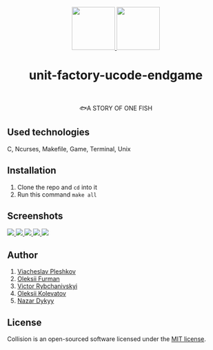 <p align="center">
    <a href="https://unitfactory.net/en/" target="_blank">
        <img src="https://github.com/viacheslavpleshkov/unit-factory-ucode/blob/master/.git_images/unit_logo.png?raw=true" height="100px">
    </a>
    <a href="https://apply.ucode.world/" target="_blank">
        <img src="https://github.com/viacheslavpleshkov/unit-factory-ucode/blob/master/.git_images/ucode_logo.png?raw=true" height="100px">
    </a>
    <h1 align="center">unit-factory-ucode-endgame</h1>
    <br>
</p>
<p align="center">🐟A STORY OF ONE FISH</p>

## Used technologies

C, Ncurses, Makefile, Game, Terminal, Unix

## Installation
1. Clone the repo and `cd` into it
1. Run this command `make all`

## Screenshots
<a href="https://github.com/viacheslavpleshkov/unit-factory-ucode-endgame" target="_blank">
    <img src="https://github.com/viacheslavpleshkov/unit-factory-ucode-endgame/blob/master/.git_images/screenshot-1.png?raw=true">
</a>
<a href="https://github.com/viacheslavpleshkov/unit-factory-ucode-endgame" target="_blank">
    <img src="https://github.com/viacheslavpleshkov/unit-factory-ucode-endgame/blob/master/.git_images/screenshot-2.png?raw=true">
</a>
<a href="https://github.com/viacheslavpleshkov/unit-factory-ucode-endgame" target="_blank">
    <img src="https://github.com/viacheslavpleshkov/unit-factory-ucode-endgame/blob/master/.git_images/screenshot-3.png?raw=true">
</a>
<a href="https://github.com/viacheslavpleshkov/unit-factory-ucode-endgame" target="_blank">
    <img src="https://github.com/viacheslavpleshkov/unit-factory-ucode-endgame/blob/master/.git_images/screenshot-4.png?raw=true">
</a>
<a href="https://github.com/viacheslavpleshkov/unit-factory-ucode-endgame" target="_blank">
    <img src="https://github.com/viacheslavpleshkov/unit-factory-ucode-endgame/blob/master/.git_images/screenshot-5.png?raw=true">
</a>

## Author
1. <a href="https://github.com/viacheslavpleshkov" target="_blank">Viacheslav Pleshkov</a>
1. <a href="https://github.com/viacheslavpleshkov" target="_blank">Oleksii Furman</a>
1. <a href="https://github.com/rybchanivskyi" target="_blank">Victor Rybchanivskyi</a>
1. <a href="https://github.com/okolevatov" target="_blank">Oleksii Kolevatov</a>
1. <a href="https://github.com/NazarWild" target="_blank">Nazar Dykyy</a>

## License

Collision is an open-sourced software licensed under the [MIT license](LICENSE.md).
